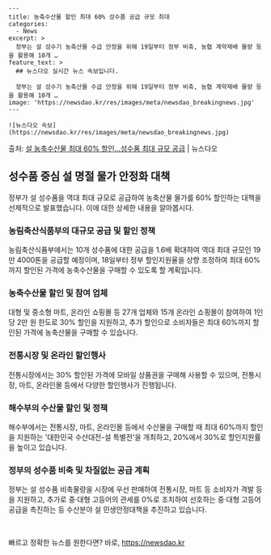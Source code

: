     ---
    title: 농축수산물 할인 최대 60% 성수품 공급 규모 최대
    categories:
      - News
    excerpt: >
      정부는 설 성수기 농축산물 수급 안정을 위해 19일부터 정부 비축, 농협 계약재배 물량 등을 활용해 10개 …
    feature_text: >
      ## 뉴스다오 실시간 뉴스 속보입니다.
    
      정부는 설 성수기 농축산물 수급 안정을 위해 19일부터 정부 비축, 농협 계약재배 물량 등을 활용해 10개 …
    image: 'https://newsdao.kr/res/images/meta/newsdao_breakingnews.jpg'
    ---
    
    ![뉴스다오 속보](https://newsdao.kr/res/images/meta/newsdao_breakingnews.jpg)

<p>출처: <a href="https://newsdao.kr/3005" rel="dofollow">설 농축수산물 최대 60% 할인…성수품 최대 규모 공급</a> | 뉴스다오</p>

<h2 data-ke-size="size26">성수품 중심 설 명절 물가 안정화 대책</h2>
<p data-ke-size="size16">정부가 설 성수품을 역대 최대 규모로 공급하여 농축산물 물가를 60% 할인하는 대책을 선제적으로 발표했습니다. 이에 대한 상세한 내용을 알아봅시다.</p>

<h3>농림축산식품부의 대규모 공급 및 할인 정책</h3>
<p data-ke-size="size16">농림축산식품부에서는 10개 성수품에 대한 공급을 1.6배 확대하여 역대 최대 규모인 19만 4000톤을 공급할 예정이며, 18일부터 정부 할인지원율을 상향 조정하여 최대 60%까지 할인된 가격에 농축수산물을 구매할 수 있도록 할 계획입니다.</p>

<h3>농축수산물 할인 및 참여 업체</h3>
<p data-ke-size="size16">대형 및 중소형 마트, 온라인 쇼핑몰 등 27개 업체와 15개 온라인 쇼핑몰이 참여하여 1인당 2만 원 한도로 30% 할인을 지원하고, 추가 할인으로 소비자들은 최대 60%까지 할인된 가격에 농축산물을 구매할 수 있습니다.</p>

<h3>전통시장 및 온라인 할인행사</h3>
<p data-ke-size="size16">전통시장에서는 30% 할인된 가격에 모바일 상품권을 구매해 사용할 수 있으며, 전통시장, 마트, 온라인몰 등에서 다양한 할인행사가 진행됩니다.</p>

<h3>해수부의 수산물 할인 및 정책</h3>
<p data-ke-size="size16">해수부에서는 전통시장, 마트, 온라인몰 등에서 수산물을 구매할 때 최대 60%까지 할인을 지원하는 '대한민국 수산대전-설 특별전'을 개최하고, 20%에서 30%로 할인지원률을 높이고 있습니다.</p>

<h3>정부의 성수품 비축 및 차질없는 공급 계획</h3>
<p data-ke-size="size16">정부는 설 성수품 비축물량을 시장에 우선 판매하여 전통시장, 마트 등 소비자가 격발 등을 지원하고, 추가로 중·대형 고등어의 관세를 0%로 조치하여 선호하는 중·대형 고등어 공급을 촉진하는 등 수산분야 설 민생안정대책을 추진하고 있습니다.</p>

<p data-ke-size="size16">&nbsp;</p> 

빠르고 정확한 뉴스를 원한다면? 바로, <a href="https://newsdao.kr" rel="dofollow">https://newsdao.kr</a>


    
